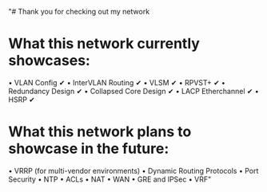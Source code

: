 "# Thank you for checking out my network

# What this network currently showcases:
• VLAN Config ✔
• InterVLAN Routing ✔
• VLSM ✔
• RPVST+ ✔
• Redundancy Design ✔
• Collapsed Core Design ✔
• LACP Etherchannel ✔
• HSRP ✔

# What this network plans to showcase in the future:
• VRRP (for multi-vendor environments)
• Dynamic Routing Protocols
• Port Security
• NTP
• ACLs
• NAT
• WAN
• GRE and IPSec
• VRF" 
